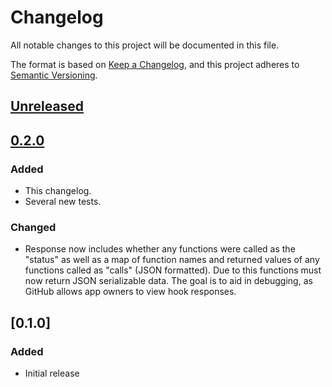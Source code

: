 # Changelog
All notable changes to this project will be documented in this file.

The format is based on [Keep a Changelog](https://keepachangelog.com/en/1.0.0/),
and this project adheres to [Semantic Versioning](https://semver.org/spec/v2.0.0.html).

## [Unreleased]

## [0.2.0]
### Added
- This changelog.
- Several new tests.

### Changed
- Response now includes whether any functions were called as the "status" as well
as a map of function names and returned values of any functions called as "calls"
(JSON formatted). Due to this functions must now return JSON serializable data.
The goal is to aid in debugging, as GitHub allows app owners to view hook responses.

## [0.1.0]
### Added
- Initial release


[Unreleased]: https://github.com/bradshjg/flask-githubapp/compare/0.2.0...HEAD
[0.2.0]: https://github.com/bradshjg/flask-githubapp/compare/0.1.0...0.2.0